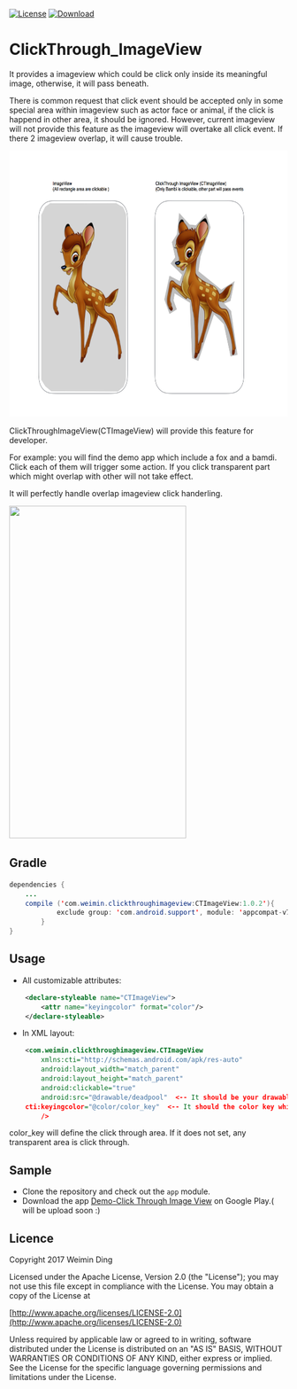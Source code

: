 [![License](https://img.shields.io/badge/license-Apache%202-green.svg)](https://www.apache.org/licenses/LICENSE-2.0)
[ ![Download](https://api.bintray.com/packages/alading/Android/ClickThroughImageView/images/download.svg?version=1.0.2) ](https://bintray.com/alading/Android/ClickThroughImageView/1.0.2/link)

# ClickThrough_ImageView
It provides a imageview which could be click only inside its meaningful image, otherwise, it will pass beneath.

There is common request that click event should be accepted only in some special area within imageview such as actor face or animal, if the click is happend in other area, it should be ignored. However, current imageview will not provide this feature as the imageview will overtake all click event. If there 2 imageview overlap, it will cause trouble.

<img src="https://raw.githubusercontent.com/alading/ClickThroughImageView/master/ClickThroughImageViewDemo/screenshot/Compare.png" width="640" height="480" />

ClickThroughImageView(CTImageView) will provide this feature for developer.

For example: you will find the demo app which include a fox and a bamdi. Click each of them will trigger some action. If you click transparent part which might overlap with other will not take effect.

It will perfectly handle overlap imageview click handerling.


<img src="https://raw.githubusercontent.com/alading/ClickThroughImageView/master/ClickThroughImageViewDemo/screenshot/forest.gif" width="320" height="600" />




## Gradle

```java
dependencies {
	...
	compile ('com.weimin.clickthroughimageview:CTImageView:1.0.2'){
        	exclude group: 'com.android.support', module: 'appcompat-v7'
    	}
}
```

## Usage


* All customizable attributes:

```xml
	<declare-styleable name="CTImageView">
	    <attr name="keyingcolor" format="color"/>
	</declare-styleable>
```

* In XML layout: 

```xml
    <com.weimin.clickthroughimageview.CTImageView
    	xmlns:cti="http://schemas.android.com/apk/res-auto"
        android:layout_width="match_parent"
        android:layout_height="match_parent"
        android:clickable="true"
        android:src="@drawable/deadpool"  <-- It should be your drawable resource
	cti:keyingcolor="@color/color_key"  <-- It should the color key which will not reponse click 
        />
```

color_key will define the click through area. If it does not set, any transparent area is click through.


## Sample
* Clone the repository and check out the `app` module.
* Download the app [Demo-Click Through Image View](https://play.google.com/store/apps/details?id=com.applandus.ringmyphone.android) on Google Play.( will be upload soon :)

## Licence
Copyright 2017 Weimin Ding

Licensed under the Apache License, Version 2.0 (the "License");
you may not use this file except in compliance with the License.
You may obtain a copy of the License at

[http://www.apache.org/licenses/LICENSE-2.0](http://www.apache.org/licenses/LICENSE-2.0)

Unless required by applicable law or agreed to in writing, software
distributed under the License is distributed on an "AS IS" BASIS,
WITHOUT WARRANTIES OR CONDITIONS OF ANY KIND, either express or implied.
See the License for the specific language governing permissions and
limitations under the License.
